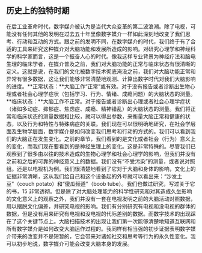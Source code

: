 ## 历史上的独特时期

在后工业革命时代，数字媒介被认为是当代大众变革的第二波浪潮。除了电视，可能没有任何其他的发明在过去五十年里像数字媒介一样如此深刻地改变了我们思考、行动和互动的方式。跟之前的发明不同，在数字媒介的时代，我们终于有了合适的工具来研究这种媒介对大脑功能和发展所造成的影响。对研究心理学和神经科学的科学家而言，这是一个振奋人心的时代。像我这样专业背景为神经疗法和脑电生理的临床学者，在媒介普及之前，我们对大脑功能的正常与临床状态有很清晰的定义。这就是说，在我们的文化被数字技术彻底淹没之前，我们对大脑功能正常和异常有很多数据，这让我们能够非常清楚地观测、计算出数字时代对我们大脑影响的进度。**正常状态：**大脑工作“正常”或有效。对于没有报告或者诊断出生物心理或者社会心理学症状（包括学习、行为、情绪、成瘾问题）的大脑状态的测量。**临床状态：**大脑工作不正常。对于报告或者诊断出心理或者社会心理学症状（诸如多动症、抑郁症、焦虑症、成瘾、精神错乱）的大脑状态的测量。我们将正常和临床状态的测量数据相比较，就可以得出参数，来衡量大脑正常和健康的状态，以及行为和特性与特殊病症的关联。我们现在可以很明确地研究，在社会学层面及生物学层面，数字媒介是如何改变我们思考和行动的方式的。我们可以看到我们的大脑正在发生变化。之前的章节，我们看到的是文化或者社会（行为）意义上的变化，而我们现在要看到的是神经生理上的变化。这是非常特殊的。尽管我们已观察到了很多由以往的技术造成的生物心理学和社会心理学的影响，但我们并没有之前和之后的可靠的神经意义上的数据。我们没有“不受污染”的测量，或者说对照组。还是以电视机为例。我们很清楚地看到了它对于大脑和身体的影响，文化上的证据非常清晰，这从我们给自己和这个设备起的外号就可以看出来：“沙发土豆”（couch potato）和“傻瓜频道”（boob tube）。我们也做过研究，写过关于它的书，15 非常透彻。但是除了对大脑处理能力的科学性研究和对其造成久坐影响的文化意义上的观察之外，我们并没有一套在电视发明之前的大脑活动对照数据，用以摆脱文化偏差，并研究电视的影响。我们有分别研究有电视和没电视的群体的数据，但是没有用来研究有电视和没电视的代际差别的数据。而数字技术的出现踩在了这个关键节点上。大脑扫描技术的出现让我们第一次能够清楚地知道互联网和所有数字媒介是如何改变大脑运作过程的。我同样有相当强的初步证据表明数字媒介带来的改变并不是短暂的，它会带来对诸如社交和思考等行为的永久性变化。我可以初步地说，数字媒介可能会改变大脑本身的发展。